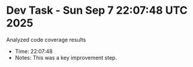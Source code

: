 # Dev Task - Sun Sep  7 22:07:48 UTC 2025
Analyzed code coverage results
- Time: 22:07:48
- Notes: This was a key improvement step.
